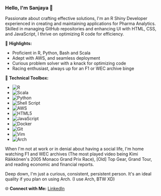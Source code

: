 ### Hello, I'm Sanjaya 👋

Passionate about crafting effective solutions, I'm an R Shiny Developer experienced in creating and maintaining applications for Pharma Analytics. Skilled in managing GitHub repositories and enhancing UI with HTML, CSS, and JavaScript, I thrive on optimizing R code for efficiency.

🌟 **Highlights:**
- Proficient in R, Python, Bash and Scala
- Adept with AWS, and seamless deployment
- Curious problem solver with a knack for optimizing code
- Racing enthusiast, always up for an F1 or WEC archive binge

🚀 **Technical Toolbox:**

- ![R](https://img.shields.io/badge/r-%23276DC3.svg?style=for-the-badge&logo=r&logoColor=white)
- ![Scala](https://img.shields.io/badge/scala-%23DC322F.svg?style=for-the-badge&logo=scala&logoColor=white)
- ![Python](https://img.shields.io/badge/python-3670A0?style=for-the-badge&logo=python&logoColor=ffdd54)
- ![Shell Script](https://img.shields.io/badge/shell_script-%23121011.svg?style=for-the-badge&logo=gnu-bash&logoColor=white)
- ![AWS](https://img.shields.io/badge/AWS-%23FF9900.svg?style=for-the-badge&logo=amazon-aws&logoColor=white)
- ![HTML5](https://img.shields.io/badge/html5-%23E34F26.svg?style=for-the-badge&logo=html5&logoColor=white)
- ![JavaScript](https://img.shields.io/badge/javascript-%23323330.svg?style=for-the-badge&logo=javascript&logoColor=%23F7DF1E)
- ![Docker](https://img.shields.io/badge/docker-%230db7ed.svg?style=for-the-badge&logo=docker&logoColor=white)
- ![Git](https://img.shields.io/badge/git-%23F05033.svg?style=for-the-badge&logo=git&logoColor=white)
- ![Vim](https://img.shields.io/badge/VIM-%2311AB00.svg?style=for-the-badge&logo=vim&logoColor=white)
- ![Arch](https://img.shields.io/badge/Arch%20Linux-1793D1?logo=arch-linux&logoColor=fff&style=for-the-badge)


When I'm not at work or in denial about having a social life, I'm home watching F1 and WEC archives (The most played video being Kimi Räikkönen's 2005 Monaco Grand Prix Race), [Old] Top Gear, Grand Tour, and reading economic and financial reports.

Deep down, I'm just a curious, consistent, persistent person. It's an ideal quality if you plan on using Arch. (I use Arch, BTW XD)

🌐 **Connect with Me:**  [LinkedIn](https://www.linkedin.com/in/sanjaya-j-shetty)

